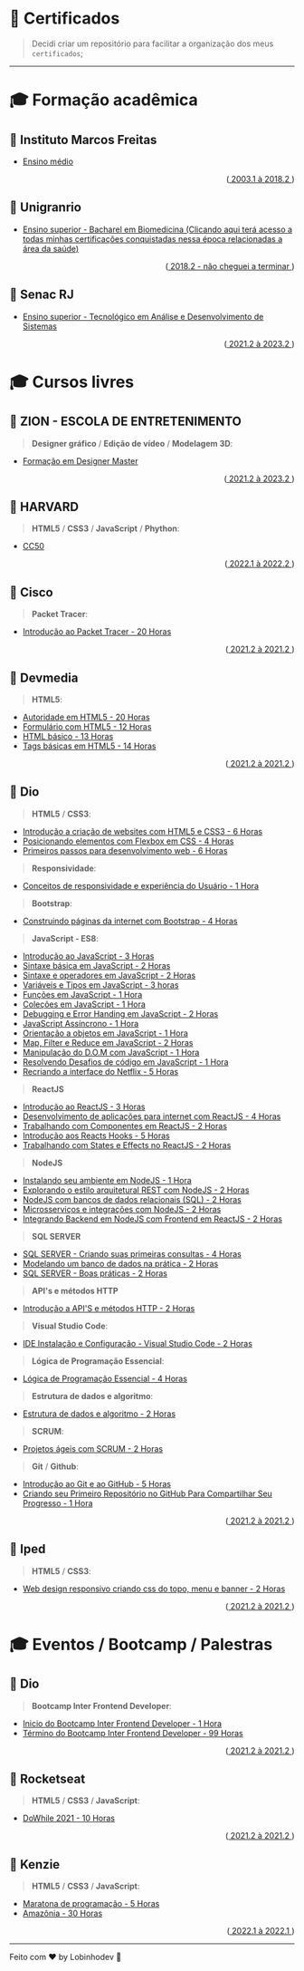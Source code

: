 # 🐺 Certificados

> Decidi criar um repositório para facilitar a organização dos meus `certificados`;

---

# 🎓 Formação acadêmica

## 🧠 Instituto Marcos Freitas

-   [Ensino médio]()
<p align="right">(<a href="#top"> 2003.1 à 2018.2 </a>)</p>

## 🧠 Unigranrio

-   [Ensino superior - Bacharel em Biomedicina (Clicando aqui terá acesso a todas minhas certificações conquistadas nessa época relacionadas a área da saúde)]()
<p align="right">(<a href="#top"> 2018.2 - não cheguei a terminar </a>)</p>

## 🧠 Senac RJ

-   [Ensino superior - Tecnológico em Análise e Desenvolvimento de Sistemas]()
<p align="right">(<a href="#top"> 2021.2 à 2023.2 </a>)</p>

# 🎓 Cursos livres

## 🧠 ZION - ESCOLA DE ENTRETENIMENTO

> **Designer gráfico** / **Edição de vídeo** / **Modelagem 3D**:

-   [Formação em Designer Master]()
<p align="right">(<a href="#top"> 2021.2 à 2023.2 </a>)</p>

## 🧠 HARVARD

> **HTML5** / **CSS3** / **JavaScript** / **Phython**:

-   [CC50]()
<p align="right">(<a href="#top"> 2022.1 à 2022.2 </a>)</p>

## 🧠 Cisco

> **Packet Tracer**:

-   [Introdução ao Packet Tracer - 20 Horas](https://github.com/lobinhodev/Certificados/blob/master/Cisco/Introdução%20ao%20packet%20tracer.pdf)
<p align="right">(<a href="#top"> 2021.2 à 2021.2 </a>)</p>

## 🧠 Devmedia

> **HTML5**:

-   [Autoridade em HTML5 - 20 Horas](https://github.com/lobinhodev/Certificados/blob/master/Devmedia/Autoridade%20em%20HTML.pdf)
-   [Formulário com HTML5 - 12 Horas](https://github.com/lobinhodev/Certificados/blob/master/Devmedia/Criando%20formul%C3%A1rios%20com%20HTML5.pdf)
-   [HTML básico - 13 Horas](https://github.com/lobinhodev/Certificados/blob/master/Devmedia/HTML%20b%C3%A1sico.pdf)
-   [Tags básicas em HTML5 - 14 Horas](https://github.com/lobinhodev/Certificados/blob/master/Devmedia/Tags%20b%C3%A1sicas%20do%20HTML5.pdf)
<p align="right">(<a href="#top"> 2021.2 à 2021.2 </a>)</p>

## 🧠 Dio

> **HTML5** / **CSS3**:

-   [Introdução a criação de websites com HTML5 e CSS3 - 6 Horas](https://github.com/lobinhodev/Certificados/blob/master/Dio/Introdu%C3%A7ao%20a%20cria%C3%A7%C3%A3o%20de%20websites%20com%20HTML5%20e%20CSS3.pdf)
-   [Posicionando elementos com Flexbox em CSS - 4 Horas](https://github.com/lobinhodev/Certificados/blob/master/Dio/Posicionando%20elementos%20com%20Flexbox%20em%20CSS.pdf)
-   [Primeiros passos para desenvolvimento web - 6 Horas](https://github.com/lobinhodev/Certificados/blob/master/Dio/Primeiros%20passos%20para%20desenvolvimento%20web.pdf)

> **Responsividade**:

-   [Conceitos de responsividade e experiência do Usuário - 1 Hora](https://github.com/lobinhodev/Certificados/blob/master/Dio/Conceitos%20de%20responsividade%20e%20experi%C3%AAncia%20do%20Usu%C3%A1rio.pdf)

> **Bootstrap**:

-   [Construindo páginas da internet com Bootstrap - 4 Horas](https://github.com/lobinhodev/Certificados/blob/master/Dio/Construindo%20p%C3%A1ginas%20da%20internet%20com%20Bootstrap.pdf)

> **JavaScript - ES8**:

-   [Introdução ao JavaScript - 3 Horas](https://github.com/lobinhodev/Certificados/blob/master/Dio/Conceitos%20de%20responsividade%20e%20experi%C3%AAncia%20do%20Usu%C3%A1rio.pdf)
-   [Sintaxe básica em JavaScript - 2 Horas](https://github.com/lobinhodev/Certificados/blob/master/Dio/Conceitos%20de%20responsividade%20e%20experi%C3%AAncia%20do%20Usu%C3%A1rio.pdf)
-   [Sintaxe e operadores em JavaScript - 2 Horas](https://github.com/lobinhodev/Certificados/blob/master/Dio/Conceitos%20de%20responsividade%20e%20experi%C3%AAncia%20do%20Usu%C3%A1rio.pdf)
-   [Variáveis e Tipos em JavaScript - 3 horas](https://github.com/lobinhodev/Certificados/blob/master/Dio/Variáveis%20e%20Tipos%20em%20JavaScript.pdf)
-   [Funções em JavaScript - 1 Hora](https://github.com/lobinhodev/Certificados/blob/master/Dio/Funções%20em%20JavaScript.pdf)
-   [Coleções em JavaScript - 1 Hora](https://github.com/lobinhodev/Certificados/blob/master/Dio/Coleções%20em%20JavaScript.pdf)
-   [Debugging e Error Handing em JavaScript - 2 Horas](https://github.com/lobinhodev/Certificados/blob/master/Dio/Debugging%20e%20Error%20Handling%20em%20JavaScript.pdf)
-   [JavaScript Assíncrono - 1 Hora](https://github.com/lobinhodev/Certificados/blob/master/Dio/Javascript%20Assíncrono.pdf/)
-   [Orientação a objetos em JavaScript - 1 Hora](https://github.com/lobinhodev/Certificados/blob/master/Dio/Orientação%20a%20objetos%20em%20JavaScript.pdf)
-   [Map, Filter e Reduce em JavaScript - 2 Horas](https://github.com/lobinhodev/Certificados/blob/master/Dio/Map,%20Filter%20e%20Reduce%20em%20JavaScript.pdf)
-   [Manipulação do D.O.M com JavaScript - 1 Hora](https://github.com/lobinhodev/Certificados/blob/master/Dio/Manipulando%20a%20D.O.M.%20com%20JavaScript.pdf)
-   [Resolvendo Desafios de código em JavaScript - 1 Hora](https://github.com/lobinhodev/Certificados/blob/master/Dio/Resolvendo%20Desafios%20de%20Código.pdf)
-   [Recriando a interface do Netflix - 5 Horas](https://github.com/lobinhodev/Certificados/blob/master/Dio/Recriando%20a%20Interface%20do%20Netflix.pdf)

> **ReactJS**

-   [Introdução ao ReactJS - 3 Horas](https://github.com/lobinhodev/Certificados/blob/master/Dio/Introdução%20ao%20ReactJS.pdf)
-   [Desenvolvimento de aplicações para internet com ReactJS - 4 Horas](https://github.com/lobinhodev/Certificados/blob/master/Dio/Desenvolvimento%20de%20aplicações%20para%20internet%20com%20ReactJS.pdf)
-   [Trabalhando com Componentes em ReactJS - 2 Horas](https://github.com/lobinhodev/Certificados/blob/master/Dio/Trabalhando%20com%20Componentes%20em%20React.pdf)
-   [Introdução aos Reacts Hooks - 5 Horas](https://github.com/lobinhodev/Certificados/blob/master/Dio/Introdução%20aos%20React%20Hooks.pdf)
-   [Trabalhando com States e Effects no ReactJS - 2 Horas](https://github.com/lobinhodev/Certificados/blob/master/Dio/Trabalhando%20com%20States%20%26%20Effects%20no%20ReactJs.pdf)

> **NodeJS**

-   [Instalando seu ambiente em NodeJS - 1 Hora](https://github.com/lobinhodev/Certificados/blob/master/Dio/Instalando%20e%20Configurando%20seu%20Ambiente%20Node.js.pdf)
-   [Explorando o estilo arquitetural REST com NodeJS - 2 Horas](https://github.com/lobinhodev/Certificados/blob/master/Dio/Explorando%20o%20Estilo%20Arquitetural%20REST%20com%20Node.js.pdf)
-   [NodeJS com bancos de dados relacionais (SQL) - 2 Horas](<https://github.com/lobinhodev/Certificados/blob/master/Dio/Node.js%20com%20Bancos%20de%20Dados%20Relacionais%20(SQL).pdf>)
-   [Microsserviços e integrações com NodeJS - 2 Horas](https://github.com/lobinhodev/Certificados/blob/master/Dio/Microsserviços%20e%20Integrações%20com%20Node.js.pdf)
-   [Integrando Backend em NodeJS com Frontend em ReactJS - 2 Horas](https://github.com/lobinhodev/Certificados/blob/master/Dio/Integrando%20um%20Backend%20em%20Node.js%20com%20um%20Frontend%20em%20React%20para%20um%20E-commerce.pdf)

> **SQL SERVER**

-   [SQL SERVER - Criando suas primeiras consultas - 4 Horas](https://github.com/lobinhodev/Certificados/blob/master/Dio/SQL%20SERVER%20-%20Criando%20suas%20primeiras%20consultas.pdf)
-   [Modelando um banco de dados na prática - 2 Horas](https://github.com/lobinhodev/Certificados/blob/master/Dio/Modelando%20um%20banco%20de%20dados%20na%20prática%20com%20SQL%20SERVER.pdf)
-   [SQL SERVER - Boas práticas - 2 Horas](https://github.com/lobinhodev/Certificados/blob/master/Dio/SQL%20Server%20-%20Boas%20práticas%20em%20bancos%20relacionais.pdf)

> **API's e métodos HTTP**

-   [Introdução a API'S e métodos HTTP - 2 Horas](https://github.com/lobinhodev/Certificados/blob/master/Dio/Introdução%20a%20APIs%20e%20métodos%20HTTP.pdf)

> **Visual Studio Code**:

-   [IDE Instalação e Configuração - Visual Studio Code - 2 Horas](https://github.com/lobinhodev/Certificados/blob/master/Dio/IDE%20VSCode.pdf)

> **Lógica de Programação Essencial**:

-   [Lógica de Programação Essencial - 4 Horas](https://github.com/lobinhodev/Certificados/blob/master/Dio/L%C3%B3gica%20de%20Programa%C3%A7%C3%A3o%20Essencial.pdf)

> **Estrutura de dados e algoritmo**:

-   [Estrutura de dados e algoritmo - 2 Horas](https://github.com/lobinhodev/Certificados/blob/master/Dio/Estrutura%20de%20dados%20e%20algoritmos.pdf)

> **SCRUM**:

-   [Projetos ágeis com SCRUM - 2 Horas](https://github.com/lobinhodev/Certificados/blob/master/Dio/Projetos%20ágeis%20com%20SCRUM.pdf)

> **Git** / **Github**:

-   [Introdução ao Git e ao GitHub - 5 Horas](https://github.com/lobinhodev/Certificados/blob/master/Dio/Introdução%20ao%20Git%20e%20ao%20GitHub.pdf)
-   [Criando seu Primeiro Repositório no GitHub Para Compartilhar Seu Progresso - 1 Hora](https://github.com/lobinhodev/Certificados/blob/master/Dio/Criando%20seu%20Primeiro%20repositório%20no%20Github.pdf)
<p align="right">(<a href="#top"> 2021.2 à 2021.2 </a>)</p>

## 🧠 Iped

> **HTML5** / **CSS3**:

-   [Web design responsivo criando css do topo, menu e banner - 2 Horas](https://github.com/lobinhodev/Certificados/blob/master/Iped/Web%20design%20responsivo%20criando%20css%20do%20topo%2C%20menu%20e%20banner.pdf)
<p align="right">(<a href="#top"> 2021.2 à 2021.2 </a>)</p>

# 🎓 Eventos / Bootcamp / Palestras

## 🧠 Dio

> **Bootcamp Inter Frontend Developer**:

-   [Inicio do Bootcamp Inter Frontend Developer - 1 Hora](https://github.com/lobinhodev/Certificados/blob/master/Dio/Bootcamp%20Inter%20Frontend%20Developer.pdf)
-   [Término do Bootcamp Inter Frontend Developer - 99 Horas](https://github.com/lobinhodev/Certificados/blob/master/Dio/Inter%20Frontend%20Developer.pdf)
<p align="right">(<a href="#top"> 2021.2 à 2021.2 </a>)</p>

## 🧠 Rocketseat

> **HTML5** / **CSS3** / **JavaScript**:

-   [DoWhile 2021 - 10 Horas](https://github.com/lobinhodev/Certificados/blob/master/Rocketseat/dowhile-2021.pdf)
<p align="right">(<a href="#top"> 2021.2 à 2021.2 </a>)</p>

## 🧠 Kenzie

> **HTML5** / **CSS3** / **JavaScript**:

-   [Maratona de programação - 5 Horas](https://github.com/lobinhodev/Certificados/blob/master/Kenzie/certificado-maratona-programacao.pdf)
-   [Amazônia - 30 Horas](https://github.com/lobinhodev/Certificados/blob/master/Kenzie/certificado-amazonia.pdf)
<p align="right">(<a href="#top"> 2022.1 à 2022.1 </a>)</p>

---

Feito com ♥ by Lobinhodev 🐺
